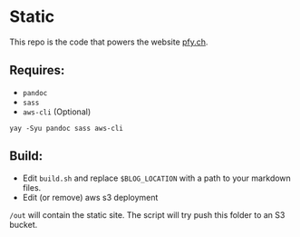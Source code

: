 # Static
This repo is the code that powers the website [pfy.ch](https://pfy.ch).

## Requires:
- `pandoc`
- `sass`
- `aws-cli` (Optional)

```
yay -Syu pandoc sass aws-cli
```

## Build:
- Edit `build.sh` and replace `$BLOG_LOCATION` with a path to your markdown files.
- Edit (or remove) aws s3 deployment

`/out` will contain the static site. The script will try push this folder to an S3 bucket.
